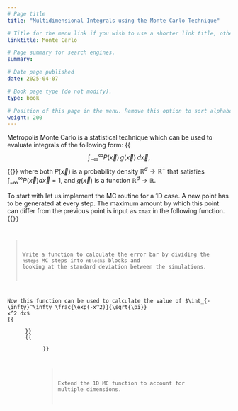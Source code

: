 ```yaml
---
# Page title
title: "Multidimensional Integrals using the Monte Carlo Technique"

# Title for the menu link if you wish to use a shorter link title, otherwise remove this option.
linktitle: Monte Carlo

# Page summary for search engines.
summary: 

# Date page published
date: 2025-04-07

# Book page type (do not modify).
type: book

# Position of this page in the menu. Remove this option to sort alphabetically.
weight: 200
---
```


Metropolis Monte Carlo is a statistical technique which can be used to evaluate integrals of the following form:
{{<math>}}
$$\int_{-\infty}^\infty P(\vec{x})\,g(\vec{x})\,d\vec{x},$$
{{</math>}}
where both $P(\vec{x})$ is a probability density $\mathbb{R}^d\to\mathbb{R}^+$
that satisfies $\int_{-\infty}^\infty P(\vec{x})d\vec{x} = 1$, and
$g(\vec{x})$ is a function $\mathbb{R}^d\to\mathbb{R}$.

To start with let us implement the MC routine for a 1D case. A new point has to be generated at every step. The maximum amount by which this point can differ from the previous point is input as `xmax` in the following function.
{{<code language="julia" source="courses/computational-sciences-hands-on/monte-carlo/mcmc.jl" id="single-MC">}}

> Write a function to calculate the error bar by dividing the `nsteps` MC steps into `nblocks` blocks and looking at the standard deviation between the simulations.

Now this function can be used to calculate the value of $\int_{-\infty}^\infty \frac{\exp(-x^2)}{\sqrt{\pi}} x^2 dx$
{{<figure src="computational-sciences/MC/MC_1.png" caption="Integral as a function of number of MC trials with error bar." class="ma0w-75">}}
{{<figure src="computational-sciences/MC/MC_1_error.png" caption="Statistical error as a function of number of MC trials." class="ma0w-75">}}

> Extend the 1D MC function to account for multiple dimensions.
